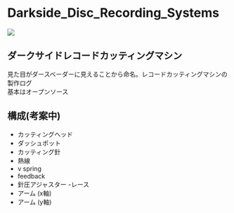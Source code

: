 # <b>Darkside_Disc_Recording_Systems</b>
![](https://i.imgur.com/Gr85y01.png)
## ダークサイドレコードカッティングマシン<br>
見た目がダースベーダーに見えることから命名。レコードカッティングマシンの製作ログ<br>
基本はオープンソース
## 構成(考案中)

- カッティングヘッド
 - ダッシュポット
 - カッティング針
 - 熱線
 - v spring
 - feedback
 - 針圧アジャスター
-レース
 - アーム (x軸)
 - アーム (y軸)
